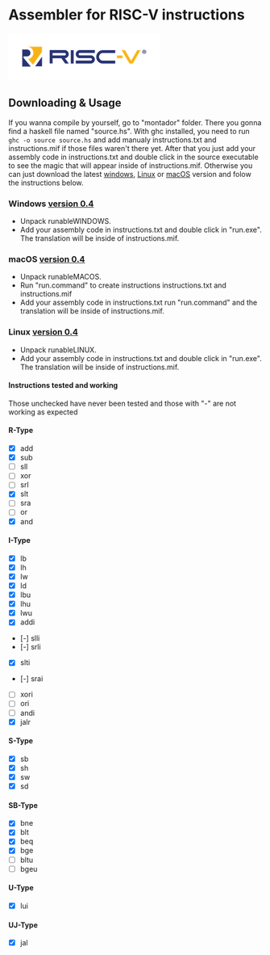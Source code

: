 
# Assembler for RISC-V instructions
![[RISC-V](https://http://riscv.org/)](outros/image8.png)

## Downloading & Usage
If you wanna compile by yourself, go to "montador" folder. There you gonna find a haskell file named "source.hs". With ghc installed, you need to run `ghc -o source source.hs` and add manualy instructions.txt and instructions.mif if those files waren't there yet. After that you just add your assembly code in instructions.txt and double click in the source executable to see the magic that will appear inside of instructions.mif. Otherwise you can just download the latest [windows](https://github.com/gustavoisidio/montadorRISCV/releases/download/0.3/runableWINDOWS.zip), [Linux](https://github.com/gustavoisidio/montadorRISCV/releases/download/0.4/runableLINUX.zip) or [macOS]( https://github.com/gustavoisidio/montadorRISCV/releases/download/0.3/runableMACOS.zip ) version and folow the instructions below.

### Windows [version 0.4]( https://github.com/gustavoisidio/montadorRISCV/releases/download/0.4/runableWINDOWS.zip )
* Unpack runableWINDOWS.
* Add your assembly code in instructions.txt and double click in "run.exe". The translation will be inside of instructions.mif.

### macOS [version 0.4]( https://github.com/gustavoisidio/montadorRISCV/releases/download/0.4/runableMACOS.zip ) 
* Unpack runableMACOS.
* Run "run.command" to create instructions instructions.txt and instructions.mif
* Add your assembly code in instructions.txt run "run.command" and the translation will be inside of instructions.mif.

### Linux [version 0.4]( https://github.com/gustavoisidio/montadorRISCV/releases/download/0.4/runableLINUX.zip )
* Unpack runableLINUX.
* Add your assembly code in instructions.txt and double click in "run.exe". The translation will be inside of instructions.mif.

#### Instructions tested and working
Those unchecked have never been tested and those with "-" are not working as expected

#### R-Type
- [x] add
- [x] sub
- [ ] sll
- [ ] xor
- [ ] srl
- [x] slt
- [ ] sra
- [ ] or
- [x] and

#### I-Type
- [x] lb
- [x] lh
- [x] lw
- [x] ld
- [x] lbu
- [x] lhu
- [x] lwu
- [x] addi
- [-] slli
- [-] srli
- [x] slti
- [-] srai
- [ ] xori
- [ ] ori
- [ ] andi
- [x] jalr

#### S-Type
- [x] sb
- [x] sh
- [x] sw
- [x] sd

#### SB-Type
- [x] bne
- [x] blt
- [x] beq
- [x] bge
- [ ] bltu
- [ ] bgeu

#### U-Type
- [x] lui

#### UJ-Type
- [x] jal
